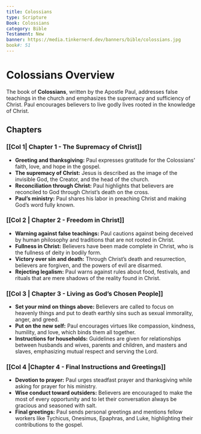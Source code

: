 ```yaml
---
title: Colossians
type: Scripture
Book: Colossians
category: Bible
Testament: New
banner: https://media.tinkernerd.dev/banners/bible/colossians.jpg
book#: 51
---
```


# Colossians Overview

The book of **Colossians**, written by the Apostle Paul, addresses false teachings in the church and emphasizes the supremacy and sufficiency of Christ. Paul encourages believers to live godly lives rooted in the knowledge of Christ.
## Chapters
### [[Col 1| Chapter 1 - The Supremacy of Christ]]
- **Greeting and thanksgiving:** Paul expresses gratitude for the Colossians' faith, love, and hope in the gospel.
- **The supremacy of Christ:** Jesus is described as the image of the invisible God, the Creator, and the head of the church.
- **Reconciliation through Christ:** Paul highlights that believers are reconciled to God through Christ’s death on the cross.
- **Paul’s ministry:** Paul shares his labor in preaching Christ and making God’s word fully known.

### [[Col 2 | Chapter 2 - Freedom in Christ]]
- **Warning against false teachings:** Paul cautions against being deceived by human philosophy and traditions that are not rooted in Christ.
- **Fullness in Christ:** Believers have been made complete in Christ, who is the fullness of deity in bodily form.
- **Victory over sin and death:** Through Christ’s death and resurrection, believers are forgiven, and the powers of evil are disarmed.
- **Rejecting legalism:** Paul warns against rules about food, festivals, and rituals that are mere shadows of the reality found in Christ.

### [[Col 3 | Chapter 3 - Living as God’s Chosen People]]
- **Set your mind on things above:** Believers are called to focus on heavenly things and put to death earthly sins such as sexual immorality, anger, and greed.
- **Put on the new self:** Paul encourages virtues like compassion, kindness, humility, and love, which binds them all together.
- **Instructions for households:** Guidelines are given for relationships between husbands and wives, parents and children, and masters and slaves, emphasizing mutual respect and serving the Lord.

### [[Col 4 |Chapter 4 - Final Instructions and Greetings]]
- **Devotion to prayer:** Paul urges steadfast prayer and thanksgiving while asking for prayer for his ministry.
- **Wise conduct toward outsiders:** Believers are encouraged to make the most of every opportunity and to let their conversation always be gracious and seasoned with salt.
- **Final greetings:** Paul sends personal greetings and mentions fellow workers like Tychicus, Onesimus, Epaphras, and Luke, highlighting their contributions to the gospel.
